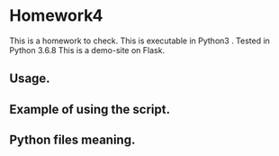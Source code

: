 # Homework4
This is a homework to check.
This is executable in Python3 .
Tested in Python 3.6.8
This is a demo-site on Flask.
## Usage. ##
## Example of using the script. ##
## Python files meaning. ##
